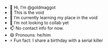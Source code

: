 - 👋 Hi, I’m @goldmaggot
- 👀 This is the void
- 🌱 I’m currently learning my place in the void
- 💞️ I’m not looking to collab yet
- 📫 No contact info for now.
- 😄 Pronouns: he/him
- ⚡ Fun fact: I share a birthday with a serial killer

<!---
goldmaggot/goldmaggot is a ✨ special ✨ repository because its `README.md` (this file) appears on your GitHub profile.
You can click the Preview link to take a look at your changes.
--->
